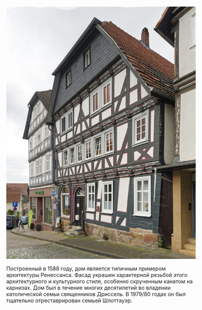 ![Haus Drissel](./images/06634005/p19.jpg)

Построенный в 1588 году, дом является типичным примером архитектуры Ренессанса. Фасад украшен характерной резьбой этого архитектурного и культурного стиля, особенно скрученным канатом на карнизах. Дом был в течение многих десятилетий во владении католической семьи священников Дриссель. В 1979/80 годах он был тщательно отреставрирован семьей Шлоттауэр.